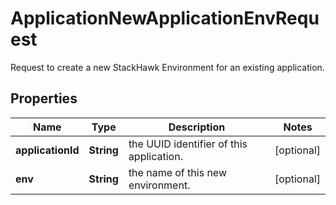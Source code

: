 

# ApplicationNewApplicationEnvRequest

Request to create a new StackHawk Environment for an existing application.

## Properties

Name | Type | Description | Notes
------------ | ------------- | ------------- | -------------
**applicationId** | **String** | the UUID identifier of this application. |  [optional]
**env** | **String** | the name of this new environment. |  [optional]



